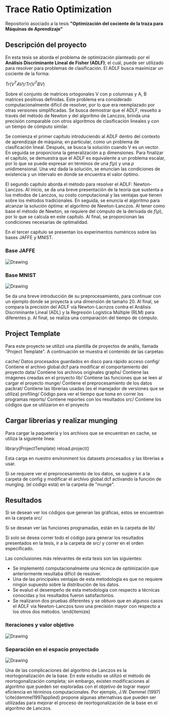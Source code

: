 # Trace Ratio Optimization #

Repositorio asociado a la tesis **"Optimización del cociente de la traza para Máquinas de Aprendizaje"**

## Descripción del proyecto ##

En esta tesis se aborda el problema de optimización planteado por el **Análisis Discriminante Lineal de Fisher (ADLF)**; el cuál, puede ser utilizado para resolver para problemas de clasificación. El ADLF busca maximizar un cociente de la forma:

 $Tr(V^T A V) / Tr(V^T B V)$ 

 Sobre el conjunto de matrices ortogonales V con p columnas y A, B matrices positivas definidas. Este problema era considerado computacionalmente difícil de resolver, por lo que era reemplazado por otras versiones simplificadas. Se busca demostrar que el ADLF, resuelto a través del método de Newton y del algoritmo de Lanczos, brinda una precisión comparable con otros algoritmos de clasificación lineales y con un tiempo de cómputo similar. 

Se comienza el primer capítulo introduciendo al ADLF dentro del contexto de aprendizaje de máquina; en particular, como un problema de clasificación lineal. Después, se busca la solución cuando V es un vector. En seguida se proporciona la generalización a p dimensiones. Para finalizar el capítulo, se demuestra que el ADLF es equivalente a un problema escalar, por lo que se puede expresar en términos de una $f(\rho)$ y una $\rho$ unidimensional. Una vez dada la solución, se enuncian las condiciones de existencia y un intervalo en donde se encuentra el valor óptimo.

El segundo capítulo aborda el método para resolver el ADLF: Newton-Lanczos. Al inicio, se da una breve presentación de la teoría que sustenta a los métodos de Lanczos, su costo computacional y las ventajas que tienen sobre los métodos tradicionales. En seguida, se enuncia el algoritmo para alcanzar la solución óptima: el algoritmo de Newton-Lanczos. Al tener como base el método de Newton, se requiere del cómputo de la derivada de $f(\rho)$, por lo que se calcula en este capítulo. Al final, se proporcionan las condiciones necesarias de optimalidad.

En el tercer capítulo se presentan los experimentos numéricos sobre las bases JAFFE y MNIST. 
### Base JAFFE ###
<img src="https://raw.githubusercontent.com/savrgg/Bs_Thesis/master/graphs/Chapter4_Jaffe.png" alt="Drawing" style="float: center;"/>

### Base MNIST ###
<img src="https://raw.githubusercontent.com/savrgg/Bs_Thesis/master/graphs/Chapter4_numeros.png" alt="Drawing" style="float: center;"/>

Se da una breve introducción de su preprocesamiento, para continuar con un ejemplo donde se proyecta a una dimensión de tamaño 20. Al final, se compara la precisión del ADLF vía Newton-Lacnzos contra el Análisis Discriminante Lineal (ADL) y la Regresión Logística Múltiple (RLM) para diferentes p. Al final, se realiza una comparación del tiempo de cómputo.


## Project Template ##
Para este proyecto se utilizó una plantilla de proyectos de
anális, llamada "Project Template". A continuación se 
muestra el contenido de las carpetas:

cache/      Datos procesados guardados en disco para rápido 
            acceso 
config/     Contiene el archivo global.dcf para modificar el 
            comportamiento del proyecto
data/       Contiene los archivos originales
graphs/     Contiene las imágenes creadas en el proyecto
lib/        Contiene las funciones que se leen al cargar el 
            proyecto
munge/      Contiene el preprocesamiento de los datos
packrat/    Contiene las librerias usadas (es el manejador
            de versiones que se utiliza)
profiling/  Código para ver el tiempo que toma en correr los 
            programas
reports/    Contiene reportes con los resultados
src/        Contiene los códigos que se utilizaron en el 
            proyecto

## Cargar librerias y realizar munging ##
Para cargar la paquetería y los archivos que se encuentran 
en cache, se utiliza la siguiente linea:

library(ProjectTemplate)
reload.project()

Esta carga en nuestro environment los datasets procesados y
las librerias a usar.

Si se requiere ver el preprocesamiento de los datos, se 
sugiere ir a la carpeta de config y modificar el archivo
global.dcf activando la función de munging. (el código está)
en la carpeta de "munge".

## Resultados ##
Si se desean ver los códigos que generan las gráficas, estos 
se encuentran en la carpeta src/

Si se desean ver las funciones programadas, están en la 
carpeta de lib/

Si solo se desea correr todo el código para generar los 
resultados presentados en la tesis, ir a la carpeta de src/
y correr en el orden especificado.

Las conclusiones más relevantes de esta tesis son las siguientes:

* Se implementó computacionalmente una técnica de optimización que anteriormente resultaba difícil de resolver.
* Una de las principales ventajas de esta metodología es que no requiere ningún supuesto sobre la distribución de los datos.
* Se evaluó el desempeño de esta metodología con respecto a técnicas conocidas y los resultados fueron satisfactorios.
* Se realizaron dos pruebas diferentes y se obtuvo que en algunos casos el ADLF vía Newton-Lanczos tuvo una precisión mayor con respecto a los otros dos métodos.
\end{itemize}

### Iteraciones y valor objetivo ###
<img src="https://raw.githubusercontent.com/savrgg/Bs_Thesis/master/graphs/Chapter4_iteraciones_MNIST.png" alt="Drawing" style="float: center;"/>

### Separación en el espacio proyectado ###
<img src="https://raw.githubusercontent.com/savrgg/Bs_Thesis/master/graphs/Chapter4_ejemplo20componentes_MNIST.png" alt="Drawing" style="float: center;"/>

Una de las complicaciones del algoritmo de Lanczos es la reortogonalización de la base. En este estudio se utilizó el método de reortogonalización completa; sin embargo, existen modificaciones al algoritmo que pueden ser exploradas con el objetivo de lograr mayor eficiencia en términos computacionales. Por ejemplo, J.W. Demmel (1997) \cite{demmel1997applied} propone algunas alternativas que pueden ser utilizadas para mejorar el proceso de reortogonalización de la base en el algoritmo de Lanczos.



